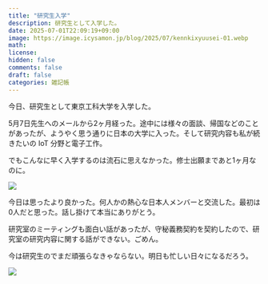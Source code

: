 ```yaml
---
title: "研究生入学"
description: 研究生として入学した。
date: 2025-07-01T22:09:19+09:00
image: https://image.icysamon.jp/blog/2025/07/kennkixyuusei-01.webp
math:
license:
hidden: false
comments: false
draft: false
categories: 雑記帳
---
```


今日、研究生として東京工科大学を入学した。

5月7日先生へのメールから2ヶ月経った。途中には様々の面談、帰国などのことがあったが、ようやく思う通りに日本の大学に入った。そして研究内容も私が続きたいの IoT 分野と電子工作。

でもこんなに早く入学するのは流石に思えなかった。修士出願まであと1ヶ月なのに。

![](https://image.icysamon.jp/blog/2025/07/kennkixyuusei-02.webp)

今日は思ったより良かった。何人かの熱心な日本人メンバーと交流した。最初は0人だと思った。話し掛けて本当にありがとう。

研究室のミーティングも面白い話があったが、守秘義務契約を契約したので、研究室の研究内容に関する話ができない。ごめん。

今は研究生のでまだ頑張らなきゃならない。明日も忙しい日々になるだろう。

![](https://image.icysamon.jp/blog/2025/07/kennkixyuusei-03.webp)